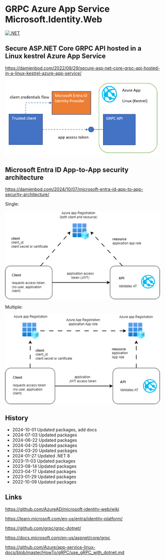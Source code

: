 # GRPC Azure App Service Microsoft.Identity.Web

[![.NET](https://github.com/damienbod/GrpcAzureAppServiceAppAuth/actions/workflows/dotnet.yml/badge.svg)](https://github.com/damienbod/GrpcAzureAppServiceAppAuth/actions/workflows/dotnet.yml)

## Secure ASP.NET Core GRPC API hosted in a Linux kestrel Azure App Service

https://damienbod.com/2022/08/29/secure-asp-net-core-grpc-api-hosted-in-a-linux-kestrel-azure-app-service/

![setup](https://github.com/damienbod/GrpcAzureAppServiceAppAuth/blob/main/images/appServiceGrpc_01.png)

## Microsoft Entra ID App-to-App security architecture

https://damienbod.com/2024/10/07/microsoft-entra-id-app-to-app-security-architecture/

Single:

![setup](https://github.com/damienbod/GrpcAzureAppServiceAppAuth/blob/main/images/single_app_registration_01.png)

Multiple:

![setup](https://github.com/damienbod/GrpcAzureAppServiceAppAuth/blob/main/images/single_app_registration_02.png)

## History

- 2024-10-01 Updated packages, add docs
- 2024-07-03 Updated packages
- 2024-06-22 Updated packages
- 2024-04-25 Updated packages
- 2024-03-20 Updated packages
- 2024-01-27 Updated .NET 8
- 2023-11-03 Updated packages
- 2023-08-14 Updated packages
- 2023-04-17 Updated packages
- 2023-01-29 Updated packages
- 2022-10-09 Updated packages

## Links

https://github.com/AzureAD/microsoft-identity-web/wiki

https://learn.microsoft.com/en-us/entra/identity-platform/

https://github.com/grpc/grpc-dotnet/

https://docs.microsoft.com/en-us/aspnet/core/grpc

https://github.com/Azure/app-service-linux-docs/blob/master/HowTo/gRPC/use_gRPC_with_dotnet.md
